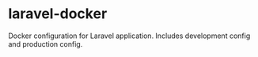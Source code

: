 # laravel-docker
Docker configuration for Laravel application. Includes development config and production config.
